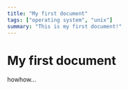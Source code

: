 ```yaml
---
title: "My first document"
tags: ["operating system", "unix"]
summary: "This is my first document!"
---
```


# My first document

howhow...